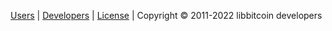 [Users](Home) | 
[Developers](https://github.com/libbitcoin/libbitcoin/blob/version2/README.md) | 
[License](https://github.com/libbitcoin/libbitcoin/blob/version2/COPYING) | 
Copyright © 2011-2022 libbitcoin developers